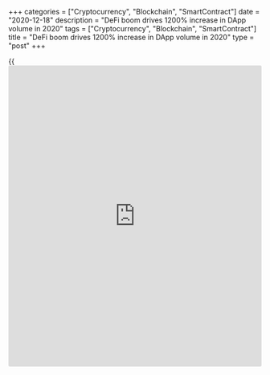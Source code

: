 +++
categories = ["Cryptocurrency", "Blockchain", "SmartContract"]
date = "2020-12-18"
description = "DeFi boom drives 1200% increase in DApp volume in 2020"
tags = ["Cryptocurrency", "Blockchain", "SmartContract"]
title = "DeFi boom drives 1200% increase in DApp volume in 2020"
type = "post"
+++

{{<iframe id="large-banner" src="https://www.bounty.group/#slide=16.0" width="100%" height="600" scrolling="no" style="border: 0px solid rgb(216, 221, 230); border-radius: 3px;">}}

DApp transaction volume has topped $270 billion so far in 2020, with 95%
of this figure belonging to Ethereum’s DeFi ecosystem, according to
DappRadar. That’s an astonishing 1178% increase from last year’s total
of $21 billion.

![DeFi boom drives 1200% increase in DApp volume in 2020][1]

The [blockchain](https://www.letsplayfx.com/blog/trade-forex-with-bitcoin/) data provider revealed the figures in its annual DApp
Industry Report today, summarizing the highlights and failures of a
record-breaking year for DApp-based economics.

The report noted that money has been flowing from BTC to ETH throughout
the year, resulting in a rise in the price of ETH, from 0.018 BTC on Jan
1. 2020 to its current price of 0.028 BTC.

DappRadar speculates that attractive yields in DeFi were the “main
trigger of Bitcoin flowing to Ethereum,” with Wrapped Bitcoin (wBTC) and
RenVM’s renBTC playing crucial roles in tapping Bitcoin’s vast reserves
of liquidity for DApps.

Describing 2020 as the “year that DApps tried to grow at all costs,” the
report found that just 10 DeFi DApps accounted for 87% of Ethereum’s
total transaction volume.

Those 10 DApps totaled over one million active users in November, with
the top three — DeFi Swap (Crypto.com), Uniswap, and Compound —
dominating the total with 930,000 between them.

The report noted that the limitations of Ethereum became apparent this
year as the network “effectively hit a wall in regards to scalability”
with average gas prices several times higher than last year.

Congestion on the network accelerated the rise of competitors during the
second half of the year, with DApp-friendly platforms like Binance Smart
Chain, Tron, and Wax accounting for a rapidly increasing share of total
DApp transaction value.

Also on the rise is the severity of hacks and exploits of unaudited or
improperly audited [smart contract](https://www.letsplayfx.com/blog/smart-contract-on-blockchain/)s used by DeFi projects. DappRadar
estimates that more than $120 million was stolen across 12 major
incidents in 2020. It predicted that “insurance will be the next
important DeFi ecosystem subcategory,” as a result.

_Source:[FXPro][2]_

   1. /files/downloads/3/b/f/3bf84863d7cbbf8cae24adc5ac3b2ed0_fed57a81f0ddc65bc714d0fca3d0e2fe.png
   2. /geturl/index/b2d3156fb7d6b4d9baff4c7ae6ec2fc8386fdb92/